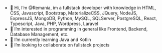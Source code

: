 - 👋 Hi, I’m @Remania, im a fullstack developer with knowledge in HTML, CSS, Javascript, Bootstrap, MaterializeCSS, JQuery, NodeJS, ExpressJS, MongoDB, Python, MySQL, SQLServer, PostgreSQL, React, Typescript, Java, PHP, Wordpress, Laravel
- 👀 I’m interested in programming in general like Frontend, Backend, Database Management, etc.
- 🌱 I’m currently learning Java and Kotlin
- 💞️ I’m looking to collaborate on fullstack projects

<!---
Remania/Remania is a ✨ special ✨ repository because its `README.md` (this file) appears on your GitHub profile.
You can click the Preview link to take a look at your changes.
--->

